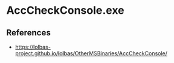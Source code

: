 # AccCheckConsole.exe

## References
* https://lolbas-project.github.io/lolbas/OtherMSBinaries/AccCheckConsole/
